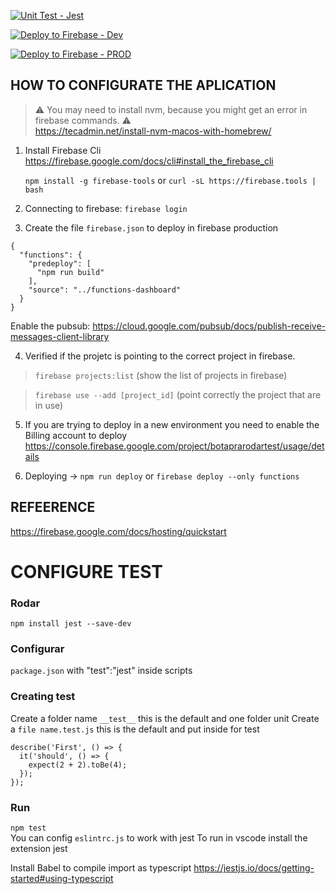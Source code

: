[![Unit Test - Jest](https://github.com/Ameciclo/botaprarodar-dashboard-functions/actions/workflows/Unittest.yml/badge.svg?branch=main)](https://github.com/Ameciclo/botaprarodar-dashboard-functions/actions/workflows/Unittest.yml)

[![Deploy to Firebase - Dev](https://github.com/Ameciclo/botaprarodar-dashboard-functions/actions/workflows/DeployFunctioinsDev.yml/badge.svg?branch=main)](https://github.com/Ameciclo/botaprarodar-dashboard-functions/actions/workflows/DeployFunctioinsDev.yml)

[![Deploy to Firebase - PROD](https://github.com/Ameciclo/botaprarodar-dashboard-functions/actions/workflows/DeployFunctioinsProduction.yml/badge.svg?branch=production)](https://github.com/Ameciclo/botaprarodar-dashboard-functions/actions/workflows/DeployFunctioinsProduction.yml)

## HOW TO CONFIGURATE THE APLICATION 


> ⚠️ You may need to install nvm, because you might get an error in firebase commands. ⚠️ <br>
> https://tecadmin.net/install-nvm-macos-with-homebrew/ 

1) Install Firebase Cli
    https://firebase.google.com/docs/cli#install_the_firebase_cli

    `npm install -g firebase-tools` or `curl -sL https://firebase.tools | bash`

2) Connecting to firebase: `firebase login`

3) Create the file `firebase.json` to deploy in firebase production
```
{
  "functions": {
    "predeploy": [
      "npm run build"
    ],
    "source": "../functions-dashboard"
  }
}
```

Enable the pubsub: https://cloud.google.com/pubsub/docs/publish-receive-messages-client-library

4. Verified if the projetc is pointing to the correct project in firebase.
> `firebase projects:list` (show the list of projects in firebase)

> `firebase use --add [project_id]` (point correctly the project that are in use)

5) If you are trying to deploy in a new environment you need to enable the Billing account to deploy
https://console.firebase.google.com/project/botaprarodartest/usage/details


6) Deploying 
-> `npm run deploy` or `firebase deploy --only functions`

## REFEERENCE
https://firebase.google.com/docs/hosting/quickstart



# CONFIGURE TEST

### Rodar
  `npm install jest --save-dev`
### Configurar
  `package.json` with "test":"jest" inside scripts
### Creating test
  Create a folder name `__test__` this is the default and one folder unit
  Create a `file name.test.js` this is the default and put inside for test
  ```
  describe('First', () => {
    it('should', () => {
      expect(2 + 2).toBe(4);
    });
  });
  ```
### Run 
  `npm test`
  <br>
You can config `eslintrc.js` to work with jest
To run in vscode install the extension jest

Install Babel to compile import as typescript 
https://jestjs.io/docs/getting-started#using-typescript

